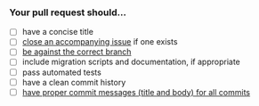 ### Your pull request should…

* [ ] have a concise title
* [ ] [close an accompanying issue](https://docs.opencast.org/develop/developer/#participate/development-process/#automatically-closing-issues-when-a-pr-is-merged) if one exists
* [ ] [be against the correct branch](https://docs.opencast.org/develop/developer/development-process#acceptance-criteria-for-patches-in-different-versions)
* [ ] include migration scripts and documentation, if appropriate
* [ ] pass automated tests
* [ ] have a clean commit history
* [ ] [have proper commit messages (title and body) for all commits](https://medium.com/@steveamaza/e028865e5791)
